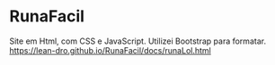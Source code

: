 # RunaFacil
Site em Html, com CSS e JavaScript. Utilizei Bootstrap para formatar.
https://lean-dro.github.io/RunaFacil/docs/runaLol.html
